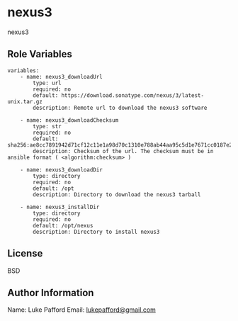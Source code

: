 nexus3
=========

nexus3

Role Variables
--------------
```
variables:
	- name: nexus3_downloadUrl
		type: url
		required: no
		default: https://download.sonatype.com/nexus/3/latest-unix.tar.gz
		description: Remote url to download the nexus3 software

	- name: nexus3_downloadChecksum
		type: str
		required: no
		default: sha256:ae8cc7891942d71cf12c11e1a98d70c1310e788ab44aa95c5d1e7671cc0187e2
		description: Checksum of the url. The checksum must be in ansible format ( <algorithm:checksum> )

	- name: nexus3_downloadDir
		type: directory
		required: no
		default: /opt
		description: Directory to download the nexus3 tarball

	- name: nexus3_installDir
		type: directory
		required: no
		default: /opt/nexus
		description: Directory to install nexus3
```

License
-------

BSD

Author Information
------------------
Name: Luke Pafford 
Email: lukepafford@gmail.com
